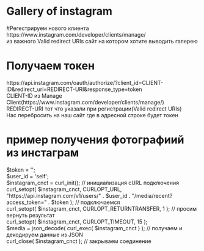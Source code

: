 <h1>Gallery of instagram</h1>
#Регестрируем нового клиента https://www.instagram.com/developer/clients/manage/<br />
из важного Valid redirect URIs сайт на котором хотите выводить галерею<br />

<h1>Получаем токен</h1>
https://api.instagram.com/oauth/authorize/?client_id=CLIENT-ID&redirect_uri=REDIRECT-URI&response_type=token<br />
CLIENT-ID из Manage Client(https://www.instagram.com/developer/clients/manage/)<br />
REDIRECT-URI тот что указали при регистрации(Valid redirect URIs)<br />
Нас перебросить на наш сайт где в адресной строке будет токен<br />

<h1>пример получения фотографиий из инстаграм</h1>
$token = '';<br />
$user_id = 'self';<br />
$instagram_cnct = curl_init(); // инициализация cURL подключения<br />
curl_setopt( $instagram_cnct, CURLOPT_URL, "https://api.instagram.com/v1/users/" . $user_id . "/media/recent?access_token=" . $token ); // подключаемся<br />
curl_setopt( $instagram_cnct, CURLOPT_RETURNTRANSFER, 1 ); // просим вернуть результат<br />
curl_setopt( $instagram_cnct, CURLOPT_TIMEOUT, 15 );<br />
$media = json_decode( curl_exec( $instagram_cnct ) ); // получаем и декодируем данные из JSON<br />
curl_close( $instagram_cnct ); // закрываем соединение<br />
